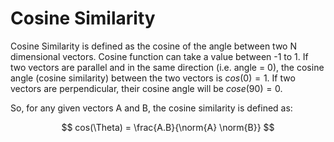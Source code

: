 # Cosine Similarity

Cosine Similarity is defined as the cosine of the angle between two N dimensional vectors. Cosine function can take a value between -1 to 1. If two vectors are parallel and in the same direction (i.e. angle = 0), the cosine angle (cosine similarity) between the two vectors is $cos(0) = 1$. If two vectors are perpendicular, their cosine angle will be $cose(90) = 0$. 

So, for any given vectors A and B, the cosine similarity is defined as:

$$
    cos(\Theta) = \frac{A.B}{\norm{A} \norm{B}}
$$